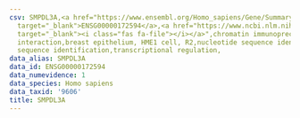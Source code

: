 ```yaml
---
csv: SMPDL3A,<a href="https://www.ensembl.org/Homo_sapiens/Gene/Summary?db=core;g=ENSG00000172594"
  target="_blank">ENSG00000172594</a>,<a href="https://www.ncbi.nlm.nih.gov/pubmed/22863008"
  target="_blank"><i class="fas fa-file"></i></a>",chromatin immunoprecipitation assay,direct
  interaction,breast epithelium, HME1 cell, R2,nucleotide sequence identification,nucleotide
  sequence identification,transcriptional regulation,
data_alias: SMPDL3A
data_id: ENSG00000172594
data_numevidence: 1
data_species: Homo sapiens
data_taxid: '9606'
title: SMPDL3A
---
```

